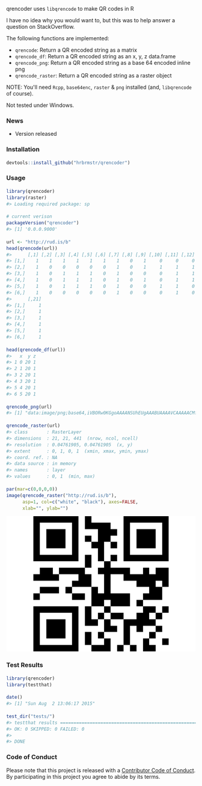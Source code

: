 <!-- README.md is generated from README.Rmd. Please edit that file -->
qrencoder uses `libqrencode` to make QR codes in R

I have no idea why you would want to, but this was to help answer a question on StackOverflow.

The following functions are implemented:

-   `qrencode`: Return a QR encoded string as a matrix
-   `qrencode_df`: Return a QR encoded string as an x, y, z data.frame
-   `qrencode_png`: Return a QR encoded string as a base 64 encoded inline png
-   `qrencode_raster`: Return a QR encoded string as a raster object

NOTE: You'll need `Rcpp`, `base64enc`, `raster` & `png` installed (and, `libqrencode` of course).

Not tested under Windows.

### News

-   Version released

### Installation

``` r
devtools::install_github("hrbrmstr/qrencoder")
```

### Usage

``` r
library(qrencoder)
library(raster)
#> Loading required package: sp

# current verison
packageVersion("qrencoder")
#> [1] '0.0.0.9000'

url <- "http://rud.is/b"
head(qrencode(url))
#>      [,1] [,2] [,3] [,4] [,5] [,6] [,7] [,8] [,9] [,10] [,11] [,12] [,13] [,14] [,15] [,16] [,17] [,18] [,19] [,20]
#> [1,]    1    1    1    1    1    1    1    0    1     0     0     0     0     0     1     1     1     1     1     1
#> [2,]    1    0    0    0    0    0    1    0    1     1     1     1     0     0     1     0     0     0     0     0
#> [3,]    1    0    1    1    1    0    1    0    0     0     1     1     1     0     1     0     1     1     1     0
#> [4,]    1    0    1    1    1    0    1    0    1     0     1     1     0     0     1     0     1     1     1     0
#> [5,]    1    0    1    1    1    0    1    0    0     1     1     0     1     0     1     0     1     1     1     0
#> [6,]    1    0    0    0    0    0    1    0    0     0     1     0     0     0     1     0     0     0     0     0
#>      [,21]
#> [1,]     1
#> [2,]     1
#> [3,]     1
#> [4,]     1
#> [5,]     1
#> [6,]     1

head(qrencode_df(url))
#>   x  y z
#> 1 0 20 1
#> 2 1 20 1
#> 3 2 20 1
#> 4 3 20 1
#> 5 4 20 1
#> 6 5 20 1

qrencode_png(url)
#> [1] "data:image/png;base64,iVBORw0KGgoAAAANSUhEUgAAABUAAAAVCAAAAACMfPpKAAAACXBIWXMAAC4jAAAuIwF4pT92AAAAfElEQVQYlU2QWwrEMAwDR0vuf+XZj8qJSyjIyNYjAkAMQNFhkBCKzoNiin70kxKBN41ENuf7+9AZWQOGRx/2m4TeKy2YO0GyDpwszW5EUCs/ur78NZtGvSa8azdPDGttsonot8LtDFNnrs4yLSbuJk0ajnV3vevhCxUj4Q+R11n764g4WgAAAABJRU5ErkJggg=="

qrencode_raster(url)
#> class       : RasterLayer 
#> dimensions  : 21, 21, 441  (nrow, ncol, ncell)
#> resolution  : 0.04761905, 0.04761905  (x, y)
#> extent      : 0, 1, 0, 1  (xmin, xmax, ymin, ymax)
#> coord. ref. : NA 
#> data source : in memory
#> names       : layer 
#> values      : 0, 1  (min, max)

par(mar=c(0,0,0,0))
image(qrencode_raster("http://rud.is/b"), 
      asp=1, col=c("white", "black"), axes=FALSE, 
      xlab="", ylab="")
```

![](README-qr-1.png)

### Test Results

``` r
library(qrencoder)
library(testthat)

date()
#> [1] "Sun Aug  2 13:06:17 2015"

test_dir("tests/")
#> testthat results ========================================================================================================
#> OK: 0 SKIPPED: 0 FAILED: 0
#> 
#> DONE
```

### Code of Conduct

Please note that this project is released with a [Contributor Code of Conduct](CONDUCT.md). By participating in this project you agree to abide by its terms.
